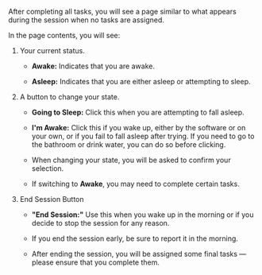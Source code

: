 After completing all tasks, you will see a page similar to what appears during the session when no tasks are assigned.

In the page contents, you will see:
 
1. Your current status.

    - **Awake:** Indicates that you are awake.

    - **Asleep:** Indicates that you are either asleep or attempting to sleep.

2. A button to change your state.

    - **Going to Sleep:** Click this when you are attempting to fall asleep.

    - **I'm Awake:** Click this if you wake up, either by the software or on your own, or if you fail to fall asleep after trying. If you need to go to the bathroom or drink water, you can do so before clicking.

    - When changing your state, you will be asked to confirm your selection.  

    - If switching to **Awake**, you may need to complete certain tasks.

3. End Session Button  

    - **"End Session:"** Use this when you wake up in the morning or if you decide to stop the session for any reason. 
   
    - If you end the session early, be sure to report it in the morning.  

    - After ending the session, you will be assigned some final tasks — please ensure that you complete them.
    